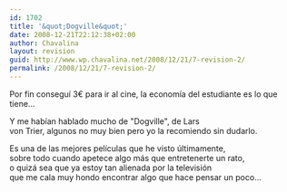```yaml
---
id: 1702
title: '&quot;Dogville&quot;'
date: 2008-12-21T22:12:38+02:00
author: Chavalina
layout: revision
guid: http://www.wp.chavalina.net/2008/12/21/7-revision-2/
permalink: /2008/12/21/7-revision-2/
---
```

Por fin consegu&iacute; 3&euro; para ir al cine, la econom&iacute;a del estudiante es lo que tiene&#8230;

Y me hab&iacute;an hablado mucho de "Dogville", de Lars  
von Trier, algunos no muy bien pero yo la recomiendo sin dudarlo.

Es una de las mejores pel&iacute;culas que he visto &uacute;ltimamente,  
sobre todo cuando apetece algo m&aacute;s que entretenerte un rato,  
o quiz&aacute; sea que ya estoy tan alienada por la televisi&oacute;n  
que me cala muy hondo encontrar algo que hace pensar un poco&#8230;